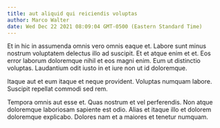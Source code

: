 ```yaml
---
title: aut aliquid qui reiciendis voluptas
author: Marco Walter
date: Wed Dec 22 2021 08:09:04 GMT-0500 (Eastern Standard Time)
---
```

Et in hic in assumenda omnis vero omnis eaque et. Labore sunt minus nostrum voluptatem delectus illo ad suscipit. Et et atque enim et et. Eos error laborum doloremque nihil et eos magni enim. Eum ut distinctio voluptas. Laudantium odit iusto in et iure non ut id doloremque.

 Itaque aut et eum itaque et neque provident. Voluptas numquam labore. Suscipit repellat commodi sed rem.

 Tempora omnis aut esse et. Quas nostrum et vel perferendis. Non atque doloremque laboriosam sapiente est odio. Alias et itaque illo et dolorem doloremque explicabo. Dolores nam et a maiores et tenetur numquam.